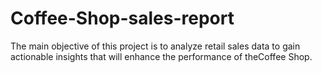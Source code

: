 # Coffee-Shop-sales-report
The main objective of this project is to analyze retail sales data to gain actionable insights that will enhance the performance of theCoffee Shop.
